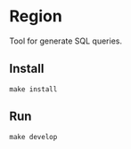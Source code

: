 # Region
Tool for generate SQL queries.

## Install
````shell script
make install
````
## Run
````shell script
make develop
````
